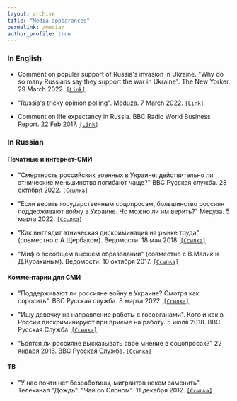 ```yaml
---
layout: archive
title: "Media appearances"
permalink: /media/
author_profile: true
---
```


### In English

* Comment on popular support of Russia's invasion in Ukraine. "Why do so many Russians say they support the war in Ukraine". The New Yorker. 29 March 2022. [`[Link]`](https://www.newyorker.com/news/news-desk/why-do-so-many-russians-say-they-support-the-war-in-ukraine)

* "Russia's tricky opinion polling". Meduza. 7 March 2022. [`[Link]`](https://meduza.io/en/feature/2022/03/07/russia-s-tricky-opinion-polling)

* Comment on life expectancy in Russia. BBC Radio World Business Report. 22 Feb 2017. [`[Link]`](https://www.bbc.co.uk/programmes/p04tqphc)

### In Russian

#### Печатные и интернет-СМИ

* "Смертность российских военных в Украине: действительно ли этнические меньшинства погибают чаще?" BBC Русская служба. 28 октября 2022.
[`[Ссылка]`](https://www.bbc.com/russian/features-63416259)

* "Если верить государственным соцопросам, большинство россиян поддерживают войну в Украине. Но можно ли им верить?" Медуза. 5 марта 2022. [`[Ссылка]`](https://meduza.io/feature/2022/03/05/esli-verit-gosudarstvennym-sotsoprosam-bolshinstvo-rossiyan-podderzhivayut-voynu-v-ukraine-no-mozhno-li-im-verit)

* "Как выглядит этническая дискриминация на рынке труда" (совместно с А.Щербаком). Ведомости. 18 мая 2018. [`[Ссылка]`](https://www.vedomosti.ru/opinion/articles/2018/05/18/769904-etnicheskaya-diskriminatsiya)

* "Миф о всеобщем высшем образовании" (совместно с В.Малик и Д.Куракиным). Ведомости. 10 октября 2017. [`[Ссылка]`](https://www.vedomosti.ru/opinion/articles/2017/10/10/737202-mif-o-vseobschem-visshem)

#### Комментарии для СМИ

* "Поддерживают ли россияне войну в Украине? Смотря как спросить". BBC Русская служба. 8 марта 2022. [`[Ссылка]`](https://www.bbc.com/russian/news-60662712)

* "Ищу девочку на направление работы с госорганами". Кого и как в России дискриминируют при приеме на работу. 5 июля 2018. BBC Русская Служба. [`[Ссылка]`](https://www.bbc.com/russian/features-44727766)

* "Боятся ли россияне высказывать свое мнение в соцопросах?" 22 января 2016. BBC Русская Служба. [`[Ссылка]`](https://www.bbc.com/russian/society/2016/01/160122_qd_russia_polls_fear)

#### ТВ

* "У нас почти нет безработицы, мигрантов некем заменить". Телеканал "Дождь". "Чай со Слоном". 11 декабря 2012. [`[Ссылка]`](https://tvrain.ru/teleshow/tea_with_an_elephant/u_nas_pochti_net_bezrabotitsy_migrantov_nekem_zamenit-334065/)

